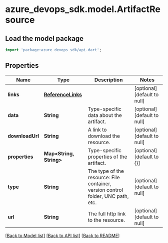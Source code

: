 # azure_devops_sdk.model.ArtifactResource

## Load the model package
```dart
import 'package:azure_devops_sdk/api.dart';
```

## Properties
Name | Type | Description | Notes
------------ | ------------- | ------------- | -------------
**links** | [**ReferenceLinks**](ReferenceLinks.md) |  | [optional] [default to null]
**data** | **String** | Type-specific data about the artifact. | [optional] [default to null]
**downloadUrl** | **String** | A link to download the resource. | [optional] [default to null]
**properties** | **Map&lt;String, String&gt;** | Type-specific properties of the artifact. | [optional] [default to {}]
**type** | **String** | The type of the resource: File container, version control folder, UNC path, etc. | [optional] [default to null]
**url** | **String** | The full http link to the resource. | [optional] [default to null]

[[Back to Model list]](../README.md#documentation-for-models) [[Back to API list]](../README.md#documentation-for-api-endpoints) [[Back to README]](../README.md)


